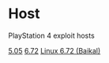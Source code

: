 # Host
PlayStation 4 exploit hosts

<a href="https://LuanTeles.github.io/phwoar/index.html">5.05</a> <a href="https://LuanTeles.github.io/phive/index.html">6.72</a> <a href="https://wr0zen.github.io/LuanTeles/index.html">Linux 6.72 (Baikal)</a> 



